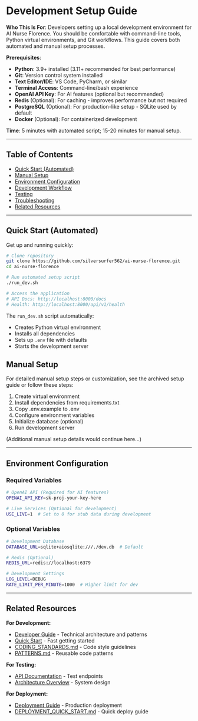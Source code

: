 # Development Setup Guide

**Who This Is For**: Developers setting up a local development environment for AI Nurse Florence. You should be comfortable with command-line tools, Python virtual environments, and Git workflows. This guide covers both automated and manual setup processes.

**Prerequisites**:
- **Python**: 3.9+ installed (3.11+ recommended for best performance)
- **Git**: Version control system installed
- **Text Editor/IDE**: VS Code, PyCharm, or similar
- **Terminal Access**: Command-line/bash experience
- **OpenAI API Key**: For AI features (optional but recommended)
- **Redis** (Optional): For caching - improves performance but not required
- **PostgreSQL** (Optional): For production-like setup - SQLite used by default
- **Docker** (Optional): For containerized development

**Time**: 5 minutes with automated script; 15-20 minutes for manual setup.

---

## Table of Contents

- [Quick Start (Automated)](#quick-start-automated)
- [Manual Setup](#manual-setup)
- [Environment Configuration](#environment-configuration)
- [Development Workflow](#development-workflow)
- [Testing](#testing)
- [Troubleshooting](#troubleshooting)
- [Related Resources](#related-resources)

---

## Quick Start (Automated)

Get up and running quickly:

```bash
# Clone repository
git clone https://github.com/silversurfer562/ai-nurse-florence.git
cd ai-nurse-florence

# Run automated setup script
./run_dev.sh

# Access the application
# API Docs: http://localhost:8000/docs
# Health: http://localhost:8000/api/v1/health
```

The `run_dev.sh` script automatically:
- Creates Python virtual environment
- Installs all dependencies
- Sets up `.env` file with defaults
- Starts the development server

## Manual Setup

For detailed manual setup steps or customization, see the archived setup guide or follow these steps:

1. Create virtual environment
2. Install dependencies from requirements.txt
3. Copy .env.example to .env
4. Configure environment variables
5. Initialize database (optional)
6. Run development server

(Additional manual setup details would continue here...)

---

## Environment Configuration

### Required Variables

```bash
# OpenAI API (Required for AI features)
OPENAI_API_KEY=sk-proj-your-key-here

# Live Services (Optional for development)
USE_LIVE=1  # Set to 0 for stub data during development
```

### Optional Variables

```bash
# Development Database
DATABASE_URL=sqlite+aiosqlite:///./dev.db  # Default

# Redis (Optional)
REDIS_URL=redis://localhost:6379

# Development Settings
LOG_LEVEL=DEBUG
RATE_LIMIT_PER_MINUTE=1000  # Higher limit for dev
```

---

## Related Resources

**For Development:**
- [Developer Guide](../developer_guide.md) - Technical architecture and patterns
- [Quick Start](../getting-started/quick-start.md) - Fast getting started
- [CODING_STANDARDS.md](../../docs/CODING_STANDARDS.md) - Code style guidelines
- [PATTERNS.md](../../docs/PATTERNS.md) - Reusable code patterns

**For Testing:**
- [API Documentation](../technical/api-documentation.md) - Test endpoints
- [Architecture Overview](../technical/architecture-overview.md) - System design

**For Deployment:**
- [Deployment Guide](../technical/deployment-guide.md) - Production deployment
- [DEPLOYMENT_QUICK_START.md](../../DEPLOYMENT_QUICK_START.md) - Quick deploy guide
